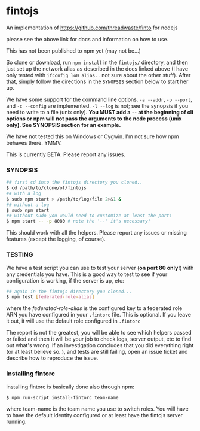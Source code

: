 # fintojs

An implementation of https://github.com/threadwaste/finto for nodejs 

please see the above link for docs and information on how to use.

This has not been published to npm yet (may not be...)

So clone or download, run `npm install` in the `fintojs/` directory, and then just set up the network alias as described in the docs linked above (I have only tested with `ifconfig lo0 alias..` not sure about the other stuff). After that, simply follow the directions in the `SYNOPSIS` section below to start her up.

We have some support for the command line options. `-a --addr`, `-p --port`, and `-c --config` are implemented. `-l --log` is not; see the synopsis if you need to write to a file (unix only). **You MUST add a ` -- ` at the beginning of cli options or npm will not pass the arguments to the node process (unix only). See SYNOPSIS section for an example.** 

We have not tested this on Windows or Cygwin. I'm not sure how npm behaves there. YMMV.

This is currently BETA. Please report any issues.

### SYNOPSIS
```bash
## first cd into the fintojs directory you cloned..
$ cd /path/to/clone/of/fintojs
## with a log
$ sudo npm start > /path/to/log/file 2>&1 &
## without a log
$ sudo npm start
## without sudo you would need to customize at least the port:
$ npm start -- -p 8080 # note the '--' it's necessary!
```
This should work with all the helpers. Please report any issues or missing features (except the logging, of course).

### TESTING

We have a test script you can use to test your server (**on port 80 only!**) with any credentials you have. This is a good way to test to see if your configuration is working, if the server is up, etc:

```bash
## again in the fintojs directory you cloned...
$ npm test [federated-role-alias]
```
where the *federated-role-alias* is the configured key to a federated role ARN you have configured in your `.fintorc` file. This is optional. If you leave it out, it will use the default role configured in `.fintorc`
 
The report is not the greatest, you will be able to see which helpers passed or failed and then it will be your job to check logs, server output, etc to find out what's wrong. If an investigation concludes that you did everything right (or at least believe so..), and tests are still failing, open an issue ticket and describe how to reproduce the issue.

### Installing fintorc

installing fintorc is basically done also through npm:

```bash
$ npm run-script install-fintorc team-name
```

where team-name is the team name you use to switch roles. You will have to have the default identity configured or at least have the fintojs server running.

